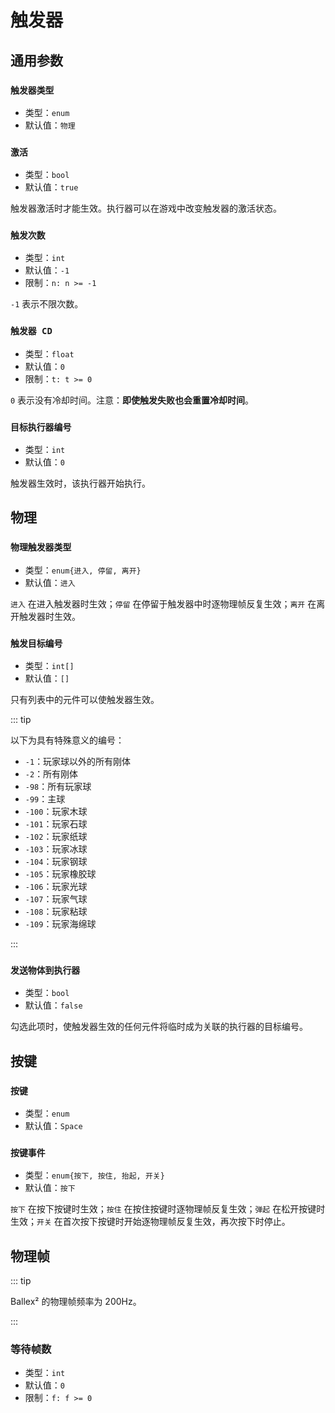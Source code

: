 # 触发器

## 通用参数

### `触发器类型`

- 类型：`enum`
- 默认值：`物理`

### `激活`

- 类型：`bool`
- 默认值：`true`

触发器激活时才能生效。执行器可以在游戏中改变触发器的激活状态。

### `触发次数`

- 类型：`int`
- 默认值：`-1`
- 限制：`n: n >= -1`

`-1` 表示不限次数。

### `触发器 CD`

- 类型：`float`
- 默认值：`0`
- 限制：`t: t >= 0`

`0` 表示没有冷却时间。注意：**即使触发失败也会重置冷却时间**。

### `目标执行器编号`

- 类型：`int`
- 默认值：`0`

触发器生效时，该执行器开始执行。

## 物理

### `物理触发器类型`

- 类型：`enum{进入, 停留, 离开}`
- 默认值：`进入`

`进入` 在进入触发器时生效；`停留` 在停留于触发器中时逐物理帧反复生效；`离开` 在离开触发器时生效。

### `触发目标编号`

- 类型：`int[]`
- 默认值：`[]`

只有列表中的元件可以使触发器生效。

::: tip

以下为具有特殊意义的编号：

- `-1`：玩家球以外的所有刚体
- `-2`：所有刚体
- `-98`：所有玩家球
- `-99`：主球
- `-100`：玩家木球
- `-101`：玩家石球
- `-102`：玩家纸球
- `-103`：玩家冰球
- `-104`：玩家钢球
- `-105`：玩家橡胶球
- `-106`：玩家光球
- `-107`：玩家气球
- `-108`：玩家粘球
- `-109`：玩家海绵球

:::

### `发送物体到执行器`

- 类型：`bool`
- 默认值：`false`

勾选此项时，使触发器生效的任何元件将临时成为关联的执行器的目标编号。

## 按键

### `按键`

- 类型：`enum`
- 默认值：`Space`

### `按键事件`

- 类型：`enum{按下, 按住, 抬起, 开关}`
- 默认值：`按下`

`按下` 在按下按键时生效；`按住` 在按住按键时逐物理帧反复生效；`弹起` 在松开按键时生效；`开关` 在首次按下按键时开始逐物理帧反复生效，再次按下时停止。

## 物理帧

::: tip

Ballex² 的物理帧频率为 200Hz。

:::

### 等待帧数

- 类型：`int`
- 默认值：`0`
- 限制：`f: f >= 0`
